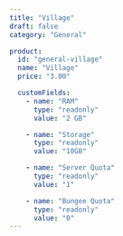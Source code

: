 ```yaml
---
title: "Village"
draft: false
category: "General"

product:
  id: "general-village"
  name: "Village"
  price: "3.00"

  customFields:
    - name: "RAM"
      type: "readonly"
      value: "2 GB"

    - name: "Storage"
      type: "readonly"
      value: "10GB"

    - name: "Server Quota"
      type: "readonly"
      value: "1"

    - name: "Bungee Quota"
      type: "readonly"
      value: "0"
---
```

